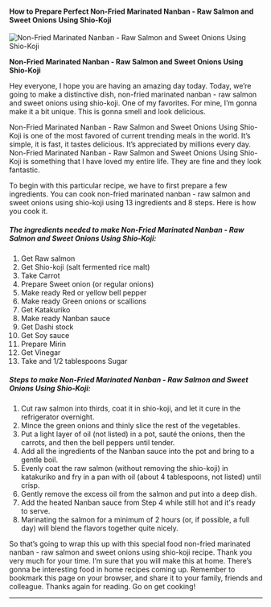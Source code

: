             

#### How to Prepare Perfect Non-Fried Marinated Nanban - Raw Salmon and Sweet Onions Using Shio-Koji

![Non-Fried Marinated Nanban - Raw Salmon and Sweet Onions Using Shio-Koji](https://img-global.cpcdn.com/recipes/4519409338023936/751x532cq70/non-fried-marinated-nanban-raw-salmon-and-sweet-onions-using-shio-koji-recipe-main-photo.jpg)

**Non-Fried Marinated Nanban - Raw Salmon and Sweet Onions Using Shio-Koji**

Hey everyone, I hope you are having an amazing day today. Today, we’re going to make a distinctive dish, non-fried marinated nanban - raw salmon and sweet onions using shio-koji. One of my favorites. For mine, I’m gonna make it a bit unique. This is gonna smell and look delicious.

Non-Fried Marinated Nanban - Raw Salmon and Sweet Onions Using Shio-Koji is one of the most favored of current trending meals in the world. It’s simple, it is fast, it tastes delicious. It’s appreciated by millions every day. Non-Fried Marinated Nanban - Raw Salmon and Sweet Onions Using Shio-Koji is something that I have loved my entire life. They are fine and they look fantastic.

To begin with this particular recipe, we have to first prepare a few ingredients. You can cook non-fried marinated nanban - raw salmon and sweet onions using shio-koji using 13 ingredients and 8 steps. Here is how you cook it.

##### The ingredients needed to make Non-Fried Marinated Nanban - Raw Salmon and Sweet Onions Using Shio-Koji:

1.  Get Raw salmon
2.  Get Shio-koji (salt fermented rice malt)
3.  Take Carrot
4.  Prepare Sweet onion (or regular onions)
5.  Make ready Red or yellow bell pepper
6.  Make ready Green onions or scallions
7.  Get Katakuriko
8.  Make ready Nanban sauce
9.  Get Dashi stock
10.  Get Soy sauce
11.  Prepare Mirin
12.  Get Vinegar
13.  Take and 1/2 tablespoons Sugar

##### Steps to make Non-Fried Marinated Nanban - Raw Salmon and Sweet Onions Using Shio-Koji:

1.  Cut raw salmon into thirds, coat it in shio-koji, and let it cure in the refrigerator overnight.
2.  Mince the green onions and thinly slice the rest of the vegetables.
3.  Put a light layer of oil (not listed) in a pot, sauté the onions, then the carrots, and then the bell peppers until tender.
4.  Add all the ingredients of the Nanban sauce into the pot and bring to a gentle boil.
5.  Evenly coat the raw salmon (without removing the shio-koji) in katakuriko and fry in a pan with oil (about 4 tablespoons, not listed) until crisp.
6.  Gently remove the excess oil from the salmon and put into a deep dish.
7.  Add the heated Nanban sauce from Step 4 while still hot and it's ready to serve.
8.  Marinating the salmon for a minimum of 2 hours (or, if possible, a full day) will blend the flavors together quite nicely.

So that’s going to wrap this up with this special food non-fried marinated nanban - raw salmon and sweet onions using shio-koji recipe. Thank you very much for your time. I’m sure that you will make this at home. There’s gonna be interesting food in home recipes coming up. Remember to bookmark this page on your browser, and share it to your family, friends and colleague. Thanks again for reading. Go on get cooking!

* * *